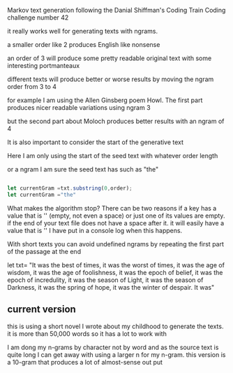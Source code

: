 Markov text generation following the Danial Shiffman's Coding Train Coding challenge
number 42

it really works well for generating texts with ngrams.  

a smaller order like 2 produces English like nonsense

an order of 3 will produce some pretty readable original text with some interesting portmanteaux

different texts will produce better or worse results by moving the  ngram order from 3 to 4

for example I am using the Allen Ginsberg poem Howl.  The first part produces nicer readable variations using ngram 3

but the second part about Moloch produces better results with an ngram of 4

It is also important to consider the start of the generative text

Here I am only using the start of the seed text with whatever order length

or a ngram I am sure the seed text has such as "the"

``` javascript

let currentGram =txt.substring(0,order);
let currentGram ="the"
```


What makes the algorithm stop?  There can be two reasons if a key has a value that is '' (empty, not even a space) or just one of its values are empty. if the end of your text file does not have a space after it. it will easily have a value that is ''   I have put in a console log when this happens.  


With short texts you can avoid undefined ngrams by repeating the first part of the passage at the end

let txt= "It was the best of times, it was the worst of times, it was the age of wisdom, it was the age of foolishness, it was the epoch of belief, it was the epoch of incredulity, it was the season of Light, it was the season of Darkness, it was the spring of hope, it was the winter of despair. It was"


## current version

this is using a short novel I wrote about my childhood to generate the texts.  it is more than 50,000 words  so it has a lot to work with

I am dong my n-grams by character not by word  and as the source text is quite long I can get away with using a larger n for my n-gram. this version is a 10-gram that produces a lot of almost-sense out put